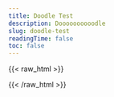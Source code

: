 ```yaml
---
title: Doodle Test
description: Doooooooooodle
slug: doodle-test
readingTime: false
toc: false
---
```


{{< raw_html >}}
<!DOCTYPE html>
<p id="test"></p>
<canvas id="canvas"></canvas>
<script>
  let test = document.getElementById("test");
  let canvas = document.getElementById("canvas");
  const parent = canvas.parentElement;
  const ctx = canvas.getContext("2d");
  ctx.clearRect(0, 0, canvas.width, canvas.height);

  const head = canvas.parentElement.parentElement.parentElement.parentElement;

  let resize = function() {
    canvas.height = canvas.offsetWidth;
    test.innerHTML = canvas.offsetWidth;
  };
  window.onresize = resize;
  resize();
 </script>
{{< /raw_html >}}

